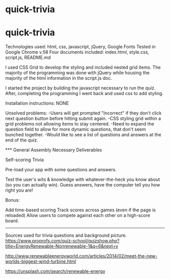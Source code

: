 # quick-trivia
# quick-trivia

Technologies used: html, css, javascript, jQuery, Google Fonts
Tested in Google Chrome v.58
Four documents included: index.html, style.css, script.js, README.md

I used CSS Grid to develop the styling and included nested grid items. The majority of the programming was done with jQuery while housing the majority of the html information in the script.js doc.

I started the project by building the javascript necessary to run the quiz. After, completing the programming I went back and used css to add styling.

Installation instructions: NONE

Unsolved problems:
-Users will get prompted "Incorrect" if they don't click next question button before hitting submit again.
-CSS styling grid within a grid problems not allowing items to stay centered.
-Need to expand the question field to allow for more dynamic questions, that don't seem bunched together.
-Would like to see a list of questions and answers at the end of the quiz.


*** General Assembly Necessary Deliverables

Self-scoring Trivia

Pre-load your app with some questions and answers.

Test the user's wits & knowledge with whatever-the-heck you know about (so you can actually win). Guess answers, have the computer tell you how right you are!

Bonus:

Add time-based scoring
Track scores across games (even if the page is reloaded)
Allow users to compete against each other on a high-score board.

***

Sources used for trivia questions and background picture.
https://www.proprofs.com/quiz-school/quizshow.php?title=EnergyRenewable-Nonrenewable-1&q=6&next=y

http://www.renewableenergyworld.com/articles/2014/02/meet-the-new-worlds-biggest-wind-turbine.html

https://unsplash.com/search/renewable-energy
